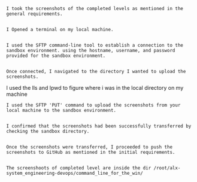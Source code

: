 
    I took the screenshots of the completed levels as mentioned in the general requirements.


    I Opened a terminal on my local machine.


    I used the SFTP command-line tool to establish a connection to the sandbox environment. using the hostname, username, and password provided for the sandbox environment.


    Once connected, I navigated to the directory I wanted to upload the screenshots.
	

I used the lls and lpwd to figure where i was in the local directory on my machine


    I used the SFTP 'PUT' command to upload the screenshots from your local machine to the sandbox environment.


    I confirmed that the screenshots had been successfully transferred by checking the sandbox directory.


    Once the screenshots were transferred, I proceeded to push the screenshots to GitHub as mentioned in the initial requirements.
    

    The screenshoots of completed level are inside the dir /root/alx-system_engineering-devops/command_line_for_the_win/

